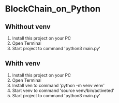 # BlockChain_on_Python

## Whithout venv

1. Install this project on your PC
2. Open Terminal
3. Start project to command 'python3 main.py'

## Whith venv

1. Install this project on your PC
2. Open Terminal
3. Install ven to command 'python -m venv venv'
4. Start venv to command 'source venv/bin/activeted'
5. Start project to command 'python3 main.py'